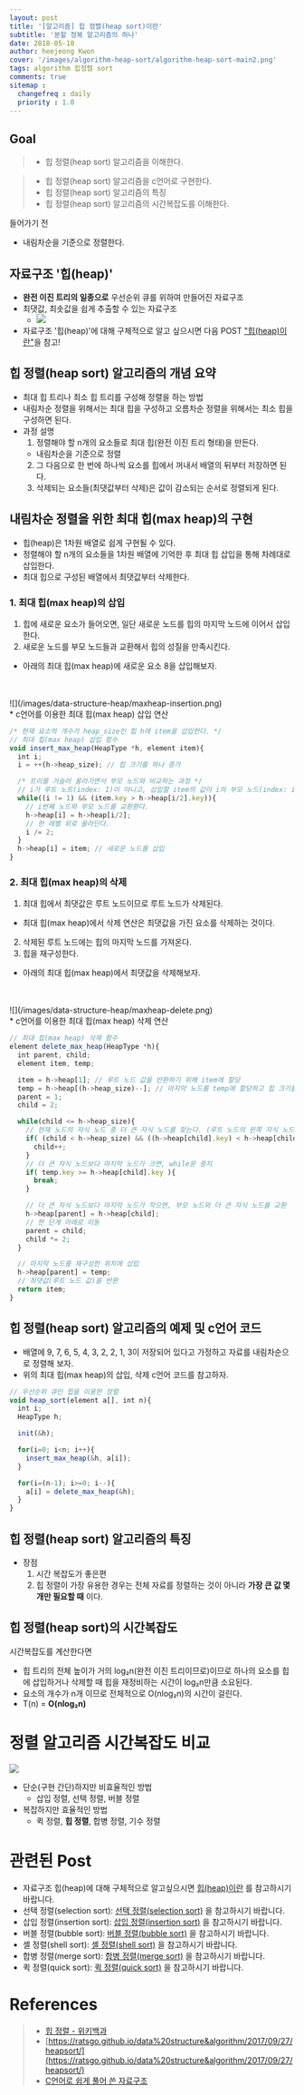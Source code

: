 ```yaml
---
layout: post
title: '[알고리즘] 힙 정렬(heap sort)이란'
subtitle: '분할 정복 알고리즘의 하나'
date: 2018-05-10
author: heejeong Kwon
cover: '/images/algorithm-heap-sort/algorithm-heap-sort-main2.png'
tags: algorithm 힙정렬 sort
comments: true
sitemap :
  changefreq : daily
  priority : 1.0
---
```



## Goal
> - 힙 정렬(heap sort) 알고리즘을 이해한다.
<!-- > - 힙 정렬(heap sort) 알고리즘을 java와 c언어로 구현한다. -->
> - 힙 정렬(heap sort) 알고리즘을 c언어로 구현한다.
> - 힙 정렬(heap sort) 알고리즘의 특징
> - 힙 정렬(heap sort) 알고리즘의 시간복잡도를 이해한다.


들어가기 전
* 내림차순을 기준으로 정렬한다.


## 자료구조 '힙(heap)'
* **완전 이진 트리의 일종으로** 우선순위 큐를 위하여 만들어진 자료구조
* 최댓값, 최솟값을 쉽게 추출할 수 있는 자료구조
  * ![](/images/data-structure-heap/types-of-heap.png)
* 자료구조 '힙(heap)'에 대해 구체적으로 알고 싶으시면 다음 POST ["힙(heap)이란"](https://gmlwjd9405.github.io/2018/05/10/data-structure-heap.html)을 참고!




## 힙 정렬(heap sort) 알고리즘의 개념 요약
* 최대 힙 트리나 최소 힙 트리를 구성해 정렬을 하는 방법
* 내림차순 정렬을 위해서는 최대 힙을 구성하고 오름차순 정렬을 위해서는 최소 힙을 구성하면 된다.
* 과정 설명
  1. 정렬해야 할 n개의 요소들로 최대 힙(완전 이진 트리 형태)을 만든다.
    * 내림차순을 기준으로 정렬
  2. 그 다음으로 한 번에 하나씩 요소를 힙에서 꺼내서 배열의 뒤부터 저장하면 된다.
  3. 삭제되는 요소들(최댓값부터 삭제)은 값이 감소되는 순서로 정렬되게 된다.



## 내림차순 정렬을 위한 최대 힙(max heap)의 구현
* 힙(heap)은 1차원 배열로 쉽게 구현될 수 있다.
* 정렬해야 할 n개의 요소들을 1차원 배열에 기억한 후 최대 힙 삽입을 통해 차례대로 삽입한다.
* 최대 힙으로 구성된 배열에서 최댓값부터 삭제한다.

### 1. 최대 힙(max heap)의 삽입
1. 힙에 새로운 요소가 들어오면, 일단 새로운 노드를 힙의 마지막 노드에 이어서 삽입한다.
2. 새로운 노드를 부모 노드들과 교환해서 힙의 성질을 만족시킨다.

* 아래의 최대 힙(max heap)에 새로운 요소 8을 삽입해보자.
<br>
<br>
![](/images/data-structure-heap/maxheap-insertion.png)

<br>
* c언어를 이용한 최대 힙(max heap) 삽입 연산

~~~ javascript
/* 현재 요소의 개수가 heap_size인 힙 h에 item을 삽입한다. */
// 최대 힙(max heap) 삽입 함수
void insert_max_heap(HeapType *h, element item){
  int i;
  i = ++(h->heap_size); // 힙 크기를 하나 증가

  /* 트리를 거슬러 올라가면서 부모 노드와 비교하는 과정 */
  // i가 루트 노트(index: 1)이 아니고, 삽입할 item의 값이 i의 부모 노드(index: i/2)보다 크면
  while((i != 1) && (item.key > h->heap[i/2].key)){
    // i번째 노드와 부모 노드를 교환환다.
    h->heap[i] = h->heap[i/2];
    // 한 레벨 위로 올라단다.
    i /= 2;
  }
  h->heap[i] = item; // 새로운 노드를 삽입
}
~~~


### 2. 최대 힙(max heap)의 삭제
1. 최대 힙에서 최댓값은 루트 노드이므로 루트 노드가 삭제된다.
  * 최대 힙(max heap)에서 삭제 연산은 최댓값을 가진 요소를 삭제하는 것이다.
2. 삭제된 루트 노드에는 힙의 마지막 노드를 가져온다.
3. 힙을 재구성한다.

* 아래의 최대 힙(max heap)에서 최댓값을 삭제해보자.
<br>
<br>
![](/images/data-structure-heap/maxheap-delete.png)

<br>
* c언어를 이용한 최대 힙(max heap) 삭제 연산

~~~ javascript
// 최대 힙(max heap) 삭제 함수
element delete_max_heap(HeapType *h){
  int parent, child;
  element item, temp;

  item = h->heap[1]; // 루트 노드 값을 반환하기 위해 item에 할당
  temp = h->heap[(h->heap_size)--]; // 마지막 노드를 temp에 할당하고 힙 크기를 하나 감소
  parent = 1;
  child = 2;

  while(child <= h->heap_size){
    // 현재 노드의 자식 노드 중 더 큰 자식 노드를 찾는다. (루트 노드의 왼쪽 자식 노드(index: 2)부터 비교 시작)
    if( (child < h->heap_size) && ((h->heap[child].key) < h->heap[child+1].key) ){
      child++;
    }
    // 더 큰 자식 노드보다 마지막 노드가 크면, while문 중지
    if( temp.key >= h->heap[child].key ){
      break;
    }

    // 더 큰 자식 노드보다 마지막 노드가 작으면, 부모 노드와 더 큰 자식 노드를 교환
    h->heap[parent] = h->heap[child];
    // 한 단계 아래로 이동
    parent = child;
    child *= 2;
  }

  // 마지막 노드를 재구성한 위치에 삽입
  h->heap[parent] = temp;
  // 최댓값(루트 노드 값)을 반환
  return item;
}
~~~


## 힙 정렬(heap sort) 알고리즘의 예제 및 c언어 코드
* 배열에 9, 7, 6, 5, 4, 3, 2, 2, 1, 3이 저장되어 있다고 가정하고 자료를 내림차순으로 정렬해 보자.
* 위의 최대 힙(max heap)의 삽입, 삭제 c언어 코드를 참고하자.

~~~javascript
// 우선순위 큐인 힙을 이용한 정렬
void heap_sort(element a[], int n){
  int i;
  HeapType h;

  init(&h);

  for(i=0; i<n; i++){
    insert_max_heap(&h, a[i]);
  }

  for(i=(n-1); i>=0; i--){
    a[i] = delete_max_heap(&h);
  }
}
~~~


## 힙 정렬(heap sort) 알고리즘의 특징
* 장점
  1. 시간 복잡도가 좋은편
  2. 힙 정렬이 가장 유용한 경우는 전체 자료를 정렬하는 것이 아니라 **가장 큰 값 몇개만 필요할 때** 이다.




## 힙 정렬(heap sort)의 시간복잡도
시간복잡도를 계산한다면
* 힙 트리의 전체 높이가 거의 log₂n(완전 이진 트리이므로)이므로 하나의 요소를 힙에 삽입하거나 삭제할 때 힙을 재정비하는 시간이 log₂n만큼 소요된다.
* 요소의 개수가 n개 이므로 전체적으로 O(nlog₂n)의 시간이 걸린다.
* T(n) = **O(nlog₂n)**



# 정렬 알고리즘 시간복잡도 비교
![](/images/algorithm-heap-sort/sort-time-complexity.png)

* 단순(구현 간단)하지만 비효율적인 방법
  * 삽입 정렬, 선택 정렬, 버블 정렬
* 복잡하지만 효율적인 방법
  * 퀵 정렬, **힙 정렬**, 합병 정렬, 기수 정렬


# 관련된 Post
* 자료구조 힙(heap)에 대해 구체적으로 알고싶으시면 [힙(heap)이란](https://gmlwjd9405.github.io/2018/05/10/data-structure-heap.html) 를 참고하시기 바랍니다.
* 선택 정렬(selection sort): [선택 정렬(selection sort)](https://gmlwjd9405.github.io/2018/05/06/algorithm-selection-sort.html) 을 참고하시기 바랍니다.
* 삽입 정렬(insertion sort): [삽입 정렬(insertion sort)](https://gmlwjd9405.github.io/2018/05/06/algorithm-insertion-sort.html) 을 참고하시기 바랍니다.
* 버블 정렬(bubble sort): [버블 정렬(bubble sort)](https://gmlwjd9405.github.io/2018/05/06/algorithm-bubble-sort.html) 을 참고하시기 바랍니다.
* 셸 정렬(shell sort): [셸 정렬(shell sort)](https://gmlwjd9405.github.io/2018/05/08/algorithm-shell-sort.html) 을 참고하시기 바랍니다.
* 합병 정렬(merge sort): [합병 정렬(merge sort)](https://gmlwjd9405.github.io/2018/05/08/algorithm-merge-sort.html) 을 참고하시기 바랍니다.
* 퀵 정렬(quick sort): [퀵 정렬(quick sort)](https://gmlwjd9405.github.io/2018/05/10/algorithm-quick-sort.html) 을 참고하시기 바랍니다.


# References
> - [힙 정렬 - 위키백과](https://ko.wikipedia.org/wiki/%ED%9E%99_%EC%A0%95%EB%A0%ACC)
> - [https://ratsgo.github.io/data%20structure&algorithm/2017/09/27/heapsort/](https://ratsgo.github.io/data%20structure&algorithm/2017/09/27/heapsort/)
> - [C언어로 쉽게 풀어 쓴 자료구조](http://www.kyobobook.co.kr/product/detailViewKor.laf?ejkGb=KOR&barcode=9788970506432)
